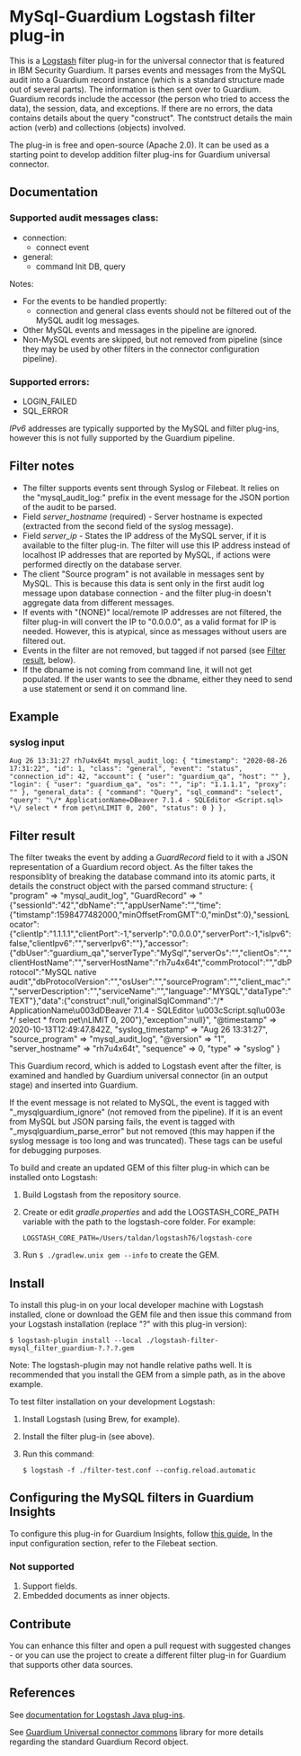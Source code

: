 # MySql-Guardium Logstash filter plug-in

This is a [Logstash](https://github.com/elastic/logstash) filter plug-in for the universal connector that is featured in IBM Security Guardium. It parses events and messages from the MySQL audit into a Guardium record instance (which is a standard structure made out of several parts). The information is then sent over to Guardium. Guardium records include the accessor (the person who tried to access the data), the session, data, and exceptions. If there are no errors, the data contains details about the query "construct". The contstruct details the main action (verb) and collections (objects) involved.

The plug-in is free and open-source (Apache 2.0). It can be used as a starting point to develop addition filter plug-ins for Guardium universal connector.

## Documentation
### Supported audit messages class: 
* connection: 
    * connect event
* general:
    * command
        Init DB, query

Notes: 
* For the events to be handled propertly: 
    * connection and general class events should not be filtered out of the MySQL audit log messages.
* Other MySQL events and messages in the pipeline are ignored.
* Non-MySQL events are skipped, but not removed from pipeline (since they may be used by other filters in the connector configuration pipeline).

### Supported errors:  

* LOGIN_FAILED
* SQL_ERROR

*IPv6* addresses are typically supported by the MySQL and filter plug-ins, however this is not fully supported by the Guardium pipeline.

## Filter notes
* The filter supports events sent through Syslog or Filebeat. It relies on the "mysql_audit_log:" prefix in the event message for the JSON portion of the audit to be parsed.
* Field _server_hostname_ (required) - Server hostname is expected (extracted from the second field of the syslog message).
* Field _server_ip_ - States the IP address of the MySQL server, if it is available to the filter plug-in. The filter will use this IP address instead of localhost IP addresses that are reported by MySQL, if actions were performed directly on the database server.
* The client "Source program" is not available in messages sent by MySQL. This is because this data is sent only in the first audit log message upon database connection - and the filter plug-in doesn't aggregate data from different messages.
* If events with "(NONE)" local/remote IP addresses are not filtered, the filter plug-in will convert the IP to "0.0.0.0", as a valid format for IP is needed. However, this is atypical, since as messages without users are filtered out.
* Events in the filter are not removed, but tagged if not parsed (see [Filter result](#filter-result), below).
*  If the dbname is not coming from command line, it will not get populated. If the user wants to see the dbname, either they need to send a use statement or send it on command line.


## Example 
### syslog input

    Aug 26 13:31:27 rh7u4x64t mysql_audit_log: { "timestamp": "2020-08-26 17:31:22", "id": 1, "class": "general", "event": "status", "connection_id": 42, "account": { "user": "guardium_qa", "host": "" }, "login": { "user": "guardium_qa", "os": "", "ip": "1.1.1.1", "proxy": "" }, "general_data": { "command": "Query", "sql_command": "select", "query": "\/* ApplicationName=DBeaver 7.1.4 - SQLEditor <Script.sql> *\/ select * from pet\nLIMIT 0, 200", "status": 0 } },

## Filter result
The filter tweaks the event by adding a _GuardRecord_ field to it with a JSON representation of a Guardium record object. As the filter takes the responsiblity of breaking the database command into its atomic parts, it details the construct object with the parsed command structure: 
{
             "program" => "mysql_audit_log",
         "GuardRecord" => "{\"sessionId\":\"42\",\"dbName\":\"\",\"appUserName\":\"\",\"time\":{\"timstamp\":1598477482000,\"minOffsetFromGMT\":0,\"minDst\":0},\"sessionLocator\":{\"clientIp\":\"1.1.1.1\",\"clientPort\":-1,\"serverIp\":\"0.0.0.0\",\"serverPort\":-1,\"isIpv6\":false,\"clientIpv6\":\"\",\"serverIpv6\":\"\"},\"accessor\":{\"dbUser\":\"guardium_qa\",\"serverType\":\"MySql\",\"serverOs\":\"\",\"clientOs\":\"\",\"clientHostName\":\"\",\"serverHostName\":\"rh7u4x64t\",\"commProtocol\":\"\",\"dbProtocol\":\"MySQL native audit\",\"dbProtocolVersion\":\"\",\"osUser\":\"\",\"sourceProgram\":\"\",\"client_mac\":\"\",\"serverDescription\":\"\",\"serviceName\":\"\",\"language\":\"MYSQL\",\"dataType\":\"TEXT\"},\"data\":{\"construct\":null,\"originalSqlCommand\":\"/* ApplicationName\\u003dDBeaver 7.1.4 - SQLEditor \\u003cScript.sql\\u003e */ select * from pet\\nLIMIT 0, 200\"},\"exception\":null}",
          "@timestamp" => 2020-10-13T12:49:47.842Z,
    "syslog_timestamp" => "Aug 26 13:31:27",
      "source_program" => "mysql_audit_log",
            "@version" => "1",
     "server_hostname" => "rh7u4x64t",
            "sequence" => 0,
                "type" => "syslog"
}

This Guardium record, which is added to Logstash event after the filter, is examined and handled by Guardium universal connector (in an output stage) and inserted into Guardium. 

If the event message is not related to MySQL, the event is tagged with  "_mysqlguardium_ignore" (not removed from the pipeline). If it is an event from MySQL but JSON parsing fails, the event is tagged with "_mysqlguardium_parse_error" but not removed (this may happen if the syslog message is too long and was truncated). These tags can be useful for debugging purposes. 


To build and create an updated GEM of this filter plug-in which can be installed onto Logstash: 
1. Build Logstash from the repository source.
2. Create or edit _gradle.properties_ and add the LOGSTASH_CORE_PATH variable with the path to the logstash-core folder. For example: 
    
    ```LOGSTASH_CORE_PATH=/Users/taldan/logstash76/logstash-core```

3. Run ```$ ./gradlew.unix gem --info``` to create the GEM. 

## Install
To install this plug-in on your local developer machine with Logstash installed, clone or download the GEM file and then issue this command from your Logstash installation (replace "?" with this plug-in version):
    
    $ logstash-plugin install --local ./logstash-filter-mysql_filter_guardium-?.?.?.gem

Note: The logstash-plugin may not handle relative paths well. It is recommended that you install the GEM from a simple path, as in the above example. 

To test filter installation on your development Logstash:
1. Install Logstash (using Brew, for example).
2. Install the filter plug-in (see above).
2. Run this command:

    ```$ logstash -f ./filter-test.conf --config.reload.automatic```

## Configuring the MySQL filters in Guardium Insights
To configure this plug-in for Guardium Insights, follow [this guide.](https://github.com/RefaelAdi/universal-connectors/blob/INS-18044/docs/UC_Configuration_GI.md#Configuring_Filebeat_to_forward_audit_logs_to_Guardium)
In the input configuration section, refer to the Filebeat section.


### Not supported
1. Support fields.
2. Embedded documents as inner objects.


## Contribute
You can enhance this filter and open a pull request with suggested changes - or you can use the project to create a different filter plug-in for Guardium that supports other data sources.

## References
See [documentation for Logstash Java plug-ins](https://www.elastic.co/guide/en/logstash/current/contributing-java-plugin.html).

See [Guardium Universal connector commons](https://www.github.com/IBM/guardium-universalconnector-commons) library for more details regarding the standard Guardium Record object.

